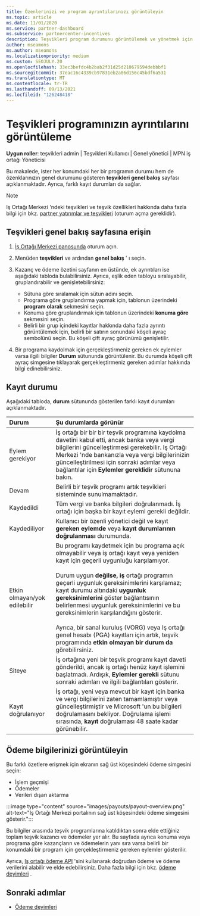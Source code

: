 ```yaml
---
title: Özenlerinizi ve program ayrıntılarınızı görüntüleyin
ms.topic: article
ms.date: 11/01/2020
ms.service: partner-dashboard
ms.subservice: partnercenter-incentives
description: Teşvikleri program durumunu görüntülemek ve yönetmek için bu sayfaları kullanın
author: mseamons
ms.author: mseamons
ms.localizationpriority: medium
ms.custom: SEOJULY.20
ms.openlocfilehash: 33ec3befdc4b2bab2f31d25d210679594debbbf1
ms.sourcegitcommit: 37eac16c4339cb97831eb2a86d156c45bdf6a531
ms.translationtype: MT
ms.contentlocale: tr-TR
ms.lasthandoff: 09/13/2021
ms.locfileid: "126248418"
---
```

# <a name="view-your-incentives-program-details"></a>Teşvikleri programınızın ayrıntılarını görüntüleme

**Uygun roller**: teşvikleri admin | Teşvikleri Kullanıcı | Genel yönetici | MPN iş ortağı Yöneticisi

Bu makalede, ister her konumdaki her bir programın durumu hem de özenklarınızın genel durumunu gösteren **teşvikleri genel bakış** sayfası açıklanmaktadır. Ayrıca, farklı kayıt durumları da sağlar.

>[!NOTE]
>Iş Ortağı Merkezi 'ndeki teşvikleri ve teşvik özellikleri hakkında daha fazla bilgi için bkz. [partner yatırımlar ve teşvikleri](https://partner.microsoft.com/membership/partner-incentives) (oturum açma gereklidir).

## <a name="access-the-incentives-overview-page"></a>Teşvikleri genel bakış sayfasına erişin

1. [İş Ortağı Merkezi panosunda](https://partner.microsoft.com/dashboard) oturum açın.
1. Menüden **teşvikleri** ve ardından **genel bakış** ' ı seçin.
1. Kazanç ve ödeme özetini sayfanın en üstünde, ek ayrıntıları ise aşağıdaki tabloda bulabilirsiniz. Ayrıca, eşlik eden tabloyu sıralayabilir, gruplandırabilir ve genişletebilirsiniz:

   - Sütuna göre sıralamak için sütun adını seçin.
   - Programa göre gruplandırma yapmak için, tablonun üzerindeki **program olarak** sekmesini seçin.
   - Konuma göre gruplandırmak için tablonun üzerindeki **konuma göre** sekmesini seçin.
   - Belirli bir grup içindeki kayıtlar hakkında daha fazla ayrıntı görüntülemek için, belirli bir satırın sonundaki köşeli ayraç sembolünü seçin. Bu köşeli çift ayraç görünümü genişletilir.
1. Bir programa kaydolmak için gerçekleştirmeniz gereken ek eylemler varsa ilgili bilgiler **Durum** sütununda görüntülenir. Bu durumda köşeli çift ayraç simgesine tıklayarak gerçekleştirmeniz gereken adımlar hakkında bilgi edinebilirsiniz.

## <a name="enrollment-status"></a>Kayıt durumu

Aşağıdaki tabloda, **durum** sütununda gösterilen farklı kayıt durumları açıklanmaktadır.

| **Durum**         | **Şu durumlarda görünür** |
|:------------------------------------|:------------------|
| Eylem gerekiyor  | İş ortağı bir bir bir teşvik programına kaydolma davetini kabul etti, ancak banka veya vergi bilgilerini güncelleştirmesi gerekebilir. Iş Ortağı Merkezi 'nde bankanızla veya vergi bilgilerinizin güncelleştirilmesi için sonraki adımlar veya bağlantılar için **Eylemler gereklidir** sütununa bakın. |
| Devam  | Belirli bir teşvik programı artık teşvikleri sisteminde sunulmamaktadır. |
| Kaydedildi  | Tüm vergi ve banka bilgileri doğrulanmadı. İş ortağı için başka bir kayıt eylemi gerekli değildir. |
| Kaydediliyor  | Kullanıcı bir özenli yönetici değil ve kayıt **gereken eylemde** veya **kayıt durumlarının doğrulanması** durumunda.|
| Etkin olmayan/yok edilebilir | Bu programı kaydetmek için bu programa açık olmayabilir veya iş ortağı kayıt veya yeniden kayıt için geçerli uygunluğu karşılamıyor. <br><br> Durum uygun **değilse, iş** ortağı programın geçerli uygunluk gereksinimlerini karşılamaz; kayıt durumu altındaki **uygunluk gereksinimlerini** göster bağlantısının belirlenmesi uygunluk gereksinimlerini ve bu gereksinimlerin karşılandığını gösterir. <br><br> Ayrıca, bir sanal kuruluş (VORG) veya Iş ortağı genel hesabı (PGA) kayıtları için artık, teşvik programında **etkin olmayan bir durum da** görebilirsiniz.  |
| Siteye  | İş ortağına yeni bir teşvik programı kayıt daveti gönderildi, ancak iş ortağı henüz kayıt işlemini başlatmadı. Ardışık, **Eylemler gerekli** sütunu sonraki adımları ve ilgili bağlantıları gösterir.  |
| Kayıt doğrulanıyor  | İş ortağı, yeni veya mevcut bir kayıt için banka ve vergi bilgilerini zaten tamamlamıştır veya güncelleştirmiştir ve Microsoft 'un bu bilgileri doğrulamasını bekliyor. Doğrulama işlemi sırasında, **kayıt** doğrulaması 48 saate kadar görünebilir.  |

## <a name="see-your-payment-information"></a>Ödeme bilgilerinizi görüntüleyin

Bu farklı özetlere erişmek için ekranın sağ üst köşesindeki ödeme simgesini seçin:

- İşlem geçmişi
- Ödemeler
- Verileri dışarı aktarma

:::image type="content" source="images/payouts/payout-overview.png" alt-text="Iş Ortağı Merkezi portalının sağ üst köşesindeki ödeme simgesini gösterir.":::

Bu bilgiler arasında teşvik programlarına katıldıktan sonra elde ettiğiniz toplam teşvik kazancı ve ödemeler yer alır. Bu sayfada ayrıca konuma veya programa göre kazançların ve ödemelerin yanı sıra varsa belirli bir konumdaki bir program için gerçekleştirmeniz gereken eylemler gösterilir. 

Ayrıca, [Iş ortağı ödeme API](https://apidocs.microsoft.com/services/partnerpayouts) 'sini kullanarak doğrudan ödeme ve ödeme verilerini alabilir ve elde edebilirsiniz. Daha fazla bilgi için bkz. [ödeme deyimleri](payout-statement.md) .

## <a name="next-steps"></a>Sonraki adımlar

- [Ödeme deyimleri](payout-statement.md)
